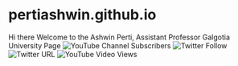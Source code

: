 # pertiashwin.github.io
Hi there Welcome to the Ashwin Perti,
Assistant Professor
Galgotia University Page
![YouTube Channel Subscribers](https://img.shields.io/youtube/channel/subscribers/https://www.youtube.com/channel/UCSgzZYFit7q4_2HCEBzSCqQ?color=red&label=ashwin&logo=Ashwin%20Perti&logoColor=red&style=social)
![Twitter Follow](https://img.shields.io/twitter/follow/pertiashwin?style=flat-square)
![Twitter URL](https://img.shields.io/twitter/url?label=Welcome%20to%20my%20Twitter&style=social&url=https%3A%2F%2Ftwitter.com%2Fpertiashwin)
![YouTube Video Views](https://img.shields.io/youtube/views/VsTjKfVgfNw?style=social)
